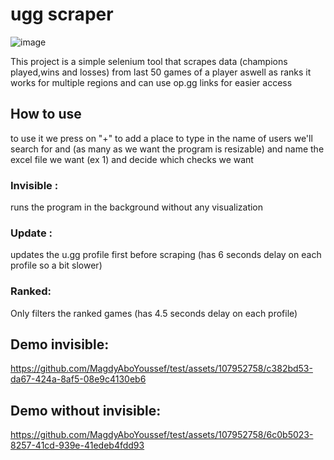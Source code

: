 # ugg scraper
![image](https://github.com/MagdyAboYoussef/test/assets/107952758/2d89029f-4a31-4bc4-982b-d11cce9bed5d)

This project is a simple selenium tool that scrapes data (champions played,wins and losses) from last 50 games of a player aswell as ranks it works for multiple regions and can use op.gg links for easier access

## How to use
to use it we press on "+" to add a place to type in the name of users we'll search for and (as many as we want the program is resizable) and name the excel file we want (ex 1) and decide which checks we want 
### Invisible :
runs the program in the background without any visualization 
### Update : 
updates the u.gg profile first before scraping (has 6 seconds delay on each profile so a bit slower)
### Ranked:
Only filters the ranked games (has 4.5 seconds delay on each profile)

## Demo invisible:
https://github.com/MagdyAboYoussef/test/assets/107952758/c382bd53-da67-424a-8af5-08e9c4130eb6

## Demo without invisible: 


https://github.com/MagdyAboYoussef/test/assets/107952758/6c0b5023-8257-41cd-939e-41edeb4fdd93

